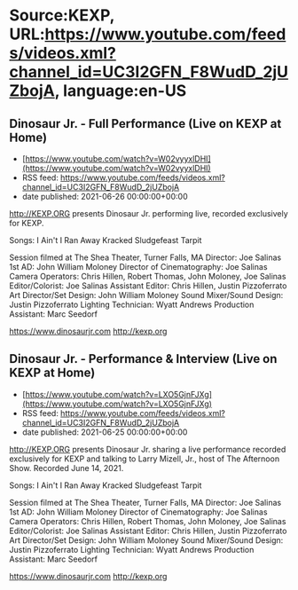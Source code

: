 # Source:KEXP, URL:https://www.youtube.com/feeds/videos.xml?channel_id=UC3I2GFN_F8WudD_2jUZbojA, language:en-US

## Dinosaur Jr. - Full Performance (Live on KEXP at Home)
 - [https://www.youtube.com/watch?v=W02vyyxlDHI](https://www.youtube.com/watch?v=W02vyyxlDHI)
 - RSS feed: https://www.youtube.com/feeds/videos.xml?channel_id=UC3I2GFN_F8WudD_2jUZbojA
 - date published: 2021-06-26 00:00:00+00:00

http://KEXP.ORG presents Dinosaur Jr. performing live, recorded exclusively for KEXP.

Songs:
I Ain't
I Ran Away
Kracked
Sludgefeast
Tarpit

Session filmed at The Shea Theater, Turner Falls, MA
Director: Joe Salinas
1st AD: John William Moloney
Director of Cinematography: Joe Salinas
Camera Operators: Chris Hillen, Robert Thomas, John Moloney, Joe Salinas  
Editor/Colorist: Joe Salinas 
Assistant Editor: Chris Hillen, Justin Pizzoferrato 
Art Director/Set Design: John William Moloney
Sound Mixer/Sound Design: Justin Pizzoferrato 
Lighting Technician: Wyatt Andrews 
Production Assistant: Marc Seedorf 

https://www.dinosaurjr.com
http://kexp.org

## Dinosaur Jr. -  Performance & Interview (Live on KEXP at Home)
 - [https://www.youtube.com/watch?v=LXO5GjnFJXg](https://www.youtube.com/watch?v=LXO5GjnFJXg)
 - RSS feed: https://www.youtube.com/feeds/videos.xml?channel_id=UC3I2GFN_F8WudD_2jUZbojA
 - date published: 2021-06-25 00:00:00+00:00

http://KEXP.ORG presents Dinosaur Jr. sharing a live performance recorded exclusively for KEXP and talking to Larry Mizell, Jr., host of The Afternoon Show. Recorded June 14, 2021.

Songs:
I Ain't
I Ran Away
Kracked
Sludgefeast
Tarpit

Session filmed at The Shea Theater, Turner Falls, MA
Director: Joe Salinas
1st AD: John William Moloney
Director of Cinematography: Joe Salinas
Camera Operators: Chris Hillen, Robert Thomas, John Moloney, Joe Salinas  
Editor/Colorist: Joe Salinas 
Assistant Editor: Chris Hillen, Justin Pizzoferrato 
Art Director/Set Design: John William Moloney
Sound Mixer/Sound Design: Justin Pizzoferrato 
Lighting Technician: Wyatt Andrews 
Production Assistant: Marc Seedorf 

https://www.dinosaurjr.com
http://kexp.org

